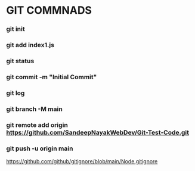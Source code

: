 # GIT COMMNADS
### git init
### git add index1.js  
### git status
### git commit -m "Initial Commit"
### git log
### git branch -M main
### git remote add origin https://github.com/SandeepNayakWebDev/Git-Test-Code.git
### git push -u origin main
 
https://github.com/github/gitignore/blob/main/Node.gitignore
